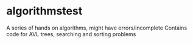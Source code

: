 # algorithmstest
A series of hands on algorithms, might have errors/incomplete
Contains code for AVL trees, searching and sorting problems
